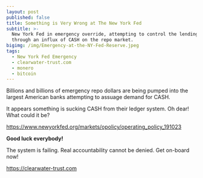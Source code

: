 ```yaml
---
layout: post
published: false
title: Something is Very Wrong at The New York Fed
subtitle: >-
  New York Fed in emergency override, attempting to control the lending rate
  through an influx of CASH on the repo market.
bigimg: /img/Emergency-at-the-NY-Fed-Reserve.jpeg
tags:
  - New York Fed Emergency
  - clearwater-trust.com
  - monero
  - bitcoin
---
```

Billions and billions of emergency repo dollars are being pumped into the largest American banks attempting to assuage demand for CASH.

It appears something is sucking CASH from their ledger system. Oh dear! What could it be?

https://www.newyorkfed.org/markets/opolicy/operating_policy_191023

**Good luck everybody!**

The system is failing. Real accountability cannot be denied. Get on-board now!

https://clearwater-trust.com
